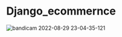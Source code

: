 # Django_ecommernce
![bandicam 2022-08-29 23-04-35-121](https://user-images.githubusercontent.com/60282806/187327316-af28b0a7-9310-4e14-9600-93ffbbaf8f02.jpg)
